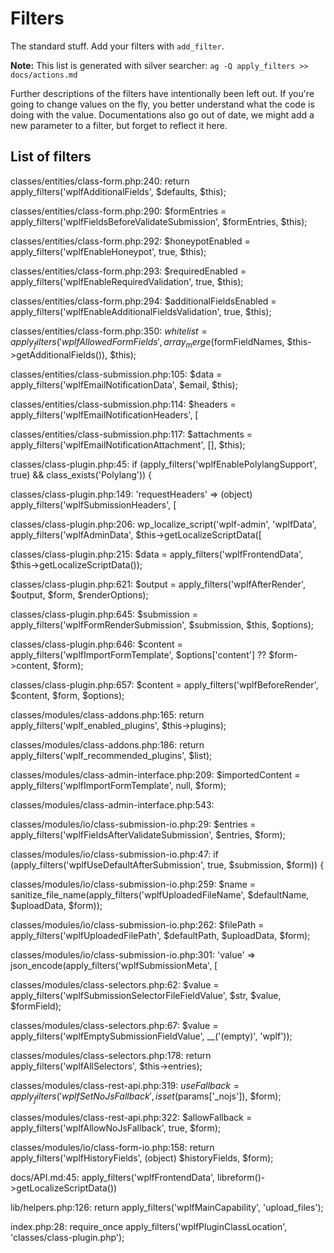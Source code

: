 # Filters

The standard stuff. Add your filters with `add_filter`.

**Note:** This list is generated with silver searcher: `ag -Q apply_filters >> docs/actions.md`

Further descriptions of the filters have intentionally been left out. If you're going to change values on the fly, you better understand what the code is doing with the value. Documentations also go out of date, we might add a new parameter to a filter, but forget to reflect it here.

## List of filters

classes/entities/class-form.php:240: return apply_filters('wplfAdditionalFields', $defaults, $this);

classes/entities/class-form.php:290: $formEntries = apply_filters('wplfFieldsBeforeValidateSubmission', $formEntries, \$this);

classes/entities/class-form.php:292: $honeypotEnabled = apply_filters('wplfEnableHoneypot', true, $this);

classes/entities/class-form.php:293: $requiredEnabled = apply_filters('wplfEnableRequiredValidation', true, $this);

classes/entities/class-form.php:294: $additionalFieldsEnabled = apply_filters('wplfEnableAdditionalFieldsValidation', true, $this);

classes/entities/class-form.php:350: $whitelist = apply_filters('wplfAllowedFormFields', array_merge($formFieldNames, $this->getAdditionalFields()), $this);

classes/entities/class-submission.php:105: $data = apply_filters('wplfEmailNotificationData', $email, \$this);

classes/entities/class-submission.php:114: \$headers = apply_filters('wplfEmailNotificationHeaders', [

classes/entities/class-submission.php:117: $attachments = apply_filters('wplfEmailNotificationAttachment', [], $this);

classes/class-plugin.php:45: if (apply_filters('wplfEnablePolylangSupport', true) && class_exists('Polylang')) {

classes/class-plugin.php:149: 'requestHeaders' => (object) apply_filters('wplfSubmissionHeaders', [

classes/class-plugin.php:206: wp_localize_script('wplf-admin', 'wplfData', apply_filters('wplfAdminData', \$this->getLocalizeScriptData([

classes/class-plugin.php:215: $data = apply_filters('wplfFrontendData', $this->getLocalizeScriptData());

classes/class-plugin.php:621: $output = apply_filters('wplfAfterRender', $output, $form, $renderOptions);

classes/class-plugin.php:645: $submission = apply_filters('wplfFormRenderSubmission', $submission, $this, $options);

classes/class-plugin.php:646: $content = apply_filters('wplfImportFormTemplate', $options['content'] ?? $form->content, $form);

classes/class-plugin.php:657: $content = apply_filters('wplfBeforeRender', $content, $form, $options);

classes/modules/class-addons.php:165: return apply_filters('wplf_enabled_plugins', \$this->plugins);

classes/modules/class-addons.php:186: return apply_filters('wplf_recommended_plugins', \$list);

classes/modules/class-admin-interface.php:209: $importedContent = apply_filters('wplfImportFormTemplate', null, $form);

classes/modules/class-admin-interface.php:543: <?=checked($isNewPost || apply_filters('wplfUpgradeFormByFefault', false, $form), true, false)?>

classes/modules/io/class-submission-io.php:29: $entries = apply_filters('wplfFieldsAfterValidateSubmission', $entries, \$form);

classes/modules/io/class-submission-io.php:47: if (apply_filters('wplfUseDefaultAfterSubmission', true, $submission, $form)) {

classes/modules/io/class-submission-io.php:259: $name = sanitize_file_name(apply_filters('wplfUploadedFileName', $defaultName, $uploadData, $form));

classes/modules/io/class-submission-io.php:262: $filePath = apply_filters('wplfUploadedFilePath', $defaultPath, $uploadData, $form);

classes/modules/io/class-submission-io.php:301: 'value' => json_encode(apply_filters('wplfSubmissionMeta', [

classes/modules/class-selectors.php:62: $value = apply_filters('wplfSubmissionSelectorFileFieldValue', $str, $value, $formField);

classes/modules/class-selectors.php:67: \$value = apply_filters('wplfEmptySubmissionFieldValue', \_\_('(empty)', 'wplf'));

classes/modules/class-selectors.php:178: return apply_filters('wplfAllSelectors', \$this->entries);

classes/modules/class-rest-api.php:319: $useFallback = apply_filters('wplfSetNoJsFallback', isset($params['_nojs']), \$form);

classes/modules/class-rest-api.php:322: $allowFallback = apply_filters('wplfAllowNoJsFallback', true, $form);

classes/modules/io/class-form-io.php:158: return apply_filters('wplfHistoryFields', (object) $historyFields, $form);

docs/API.md:45: apply_filters('wplfFrontendData', libreform()->getLocalizeScriptData())

lib/helpers.php:126: return apply_filters('wplfMainCapability', 'upload_files');

index.php:28: require_once apply_filters('wplfPluginClassLocation', 'classes/class-plugin.php');
